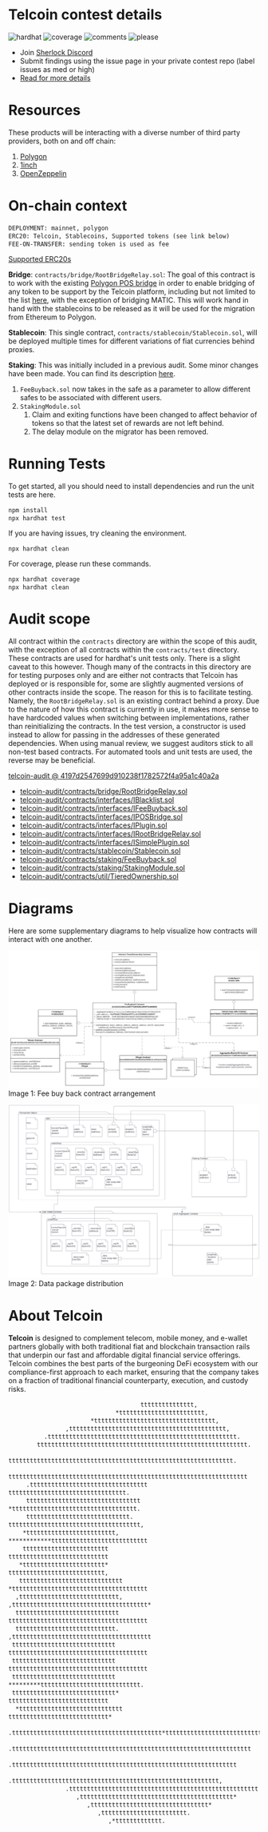 # Telcoin contest details

![hardhat](https://img.shields.io/badge/hardhat-^2.12.5-blue)
![coverage](https://img.shields.io/badge/coverage-+80%25-yellowgreen)
![comments](https://img.shields.io/badge/comments-+85%25-yellowgreen)
![please](https://img.shields.io/badge/node-v16.19.0-brightgreen.svg)

- Join [Sherlock Discord](https://discord.gg/MABEWyASkp)
- Submit findings using the issue page in your private contest repo (label issues as med or high)
- [Read for more details](https://docs.sherlock.xyz/audits/watsons)

# Resources

These products will be interacting with a diverse number of third party providers, both on and off chain:
1. [Polygon](https://wiki.polygon.technology/docs/category/calling-contracts)
2. [1inch](https://docs.1inch.io/)
3. [OpenZeppelin](https://docs.openzeppelin.com/contracts/4.x/)

# On-chain context
```
DEPLOYMENT: mainnet, polygon
ERC20: Telcoin, Stablecoins, Supported tokens (see link below)
FEE-ON-TRANSFER: sending token is used as fee
```
[Supported ERC20s](https://tokenlists.org/token-list?url=https://raw.githubusercontent.com/telcoin/token-lists/master/telcoins.json)

**Bridge**:
`contracts/bridge/RootBridgeRelay.sol`: The goal of this contract is to work with the existing [Polygon POS bridge](https://wiki.polygon.technology/docs/category/calling-contracts) in order to enable bridging of any token to be support by the Telcoin platform, including but not limited to the list [here](https://tokenlists.org/token-list?url=https://raw.githubusercontent.com/telcoin/token-lists/master/telcoins.json), with the exception of bridging MATIC. This will work hand in hand with the stablecoins to be released as it will be used for the migration from Ethereum to Polygon. 

**Stablecoin**:
This single contract, `contracts/stablecoin/Stablecoin.sol`, will be deployed multiple times for different variations of fiat currencies behind proxies.

**Staking**:
This was initially included in a previous audit. Some minor changes have been made. You can find its description [here](https://app.sherlock.xyz/audits/contests/25).

1. `FeeBuyback.sol` now takes in the safe as a parameter to allow different safes to be associated with different users.
2. `StakingModule.sol`
   1. Claim and exiting functions have been changed to affect behavior of tokens so that the latest set of rewards are not left behind.
   2. The delay module on the migrator has been removed.

# Running Tests

To get started, all you should need to install dependencies and run the unit tests are here.
```shell
npm install
npx hardhat test
```

If you are having issues, try cleaning the environment.
```shell
npx hardhat clean
```

For coverage, please run these commands.
```shell
npx hardhat coverage
npx hardhat clean
```

# Audit scope
All contract within the `contracts` directory are within the scope of this audit, with the exception of all contracts within the `contracts/test` directory. These contracts are used for hardhat's unit tests only. There is a slight caveat to this however. Though many of the contracts in this directory are for testing purposes only and are either not contracts that Telcoin has deployed or is responsible for, some are slightly augmented versions of other contracts inside the scope. The reason for this is to facilitate testing. Namely, the `RootBridgeRelay.sol` is an existing contract behind a proxy. Due to the nature of how this contract is currently in use, it makes more sense to have hardcoded values when switching between implementations, rather than reinitializing the contracts. In the test version, a constructor is used instead to allow for passing in the addresses of these generated dependencies. When using manual review, we suggest auditors stick to all non-test based contracts. For automated tools and unit tests are used, the reverse may be beneficial. 


[telcoin-audit @ 4197d2547699d910238f1782572f4a95a1c40a2a](https://github.com/telcoin/telcoin-audit/tree/4197d2547699d910238f1782572f4a95a1c40a2a)
- [telcoin-audit/contracts/bridge/RootBridgeRelay.sol](telcoin-audit/contracts/bridge/RootBridgeRelay.sol)
- [telcoin-audit/contracts/interfaces/IBlacklist.sol](telcoin-audit/contracts/interfaces/IBlacklist.sol)
- [telcoin-audit/contracts/interfaces/IFeeBuyback.sol](telcoin-audit/contracts/interfaces/IFeeBuyback.sol)
- [telcoin-audit/contracts/interfaces/IPOSBridge.sol](telcoin-audit/contracts/interfaces/IPOSBridge.sol)
- [telcoin-audit/contracts/interfaces/IPlugin.sol](telcoin-audit/contracts/interfaces/IPlugin.sol)
- [telcoin-audit/contracts/interfaces/IRootBridgeRelay.sol](telcoin-audit/contracts/interfaces/IRootBridgeRelay.sol)
- [telcoin-audit/contracts/interfaces/ISimplePlugin.sol](telcoin-audit/contracts/interfaces/ISimplePlugin.sol)
- [telcoin-audit/contracts/stablecoin/Stablecoin.sol](telcoin-audit/contracts/stablecoin/Stablecoin.sol)
- [telcoin-audit/contracts/staking/FeeBuyback.sol](telcoin-audit/contracts/staking/FeeBuyback.sol)
- [telcoin-audit/contracts/staking/StakingModule.sol](telcoin-audit/contracts/staking/StakingModule.sol)
- [telcoin-audit/contracts/util/TieredOwnership.sol](telcoin-audit/contracts/util/TieredOwnership.sol)

# Diagrams

Here are some supplementary diagrams to help visualize how contracts will interact with one another. 

![](telcoin-audit/diagrams/UML_FBB.svg)
Image 1: Fee buy back contract arrangement

![](telcoin-audit/diagrams/Composition_FBB.svg)
Image 2: Data package distribution

# About Telcoin
**Telcoin** is designed to complement telecom, mobile money, and e-wallet partners globally with both traditional fiat and blockchain transaction rails that underpin our fast and affordable digital financial service offerings. Telcoin combines the best parts of the burgeoning DeFi ecosystem with our compliance-first approach to each market, ensuring that the company takes on a fraction of traditional financial counterparty, execution, and custody risks.

```
                                     ttttttttttttttt,                           
                              *tttttttttttttttttttttttt,                        
                       *tttttttttttttttttttttttttttttttttt,                     
                ,tttttttttttttttttttttttttttttttttttttttttttt,                  
          .ttttttttttttttttttttttttttttttttttttttttttttttttttttt.               
        ttttttttttttttttttttttttttttttttttttttttttttttttttttttttttt.            
       ttttttttttttttttttttttttttttttttttttttttttttttttttttttttttttttt.         
      ttttttttttttttttttttttttttttttttttttttttttttttttttttttttttttttttttt       
     .ttttttttttttttttttttttttttttttttt    ttttttttttttttttttttttttttttttttt.   
     tttttttttttttttttttttttttttttttt     *ttttttttttttttttttttttttttttttttttt. 
     ttttttttttttttttttttttttttttt.       ttttttttttttttttttttttttttttttttttttt,
    *ttttttttttttttttttttttttt,          ************ttttttttttttttttttttttttttt
    tttttttttttttttttttttttt                        tttttttttttttttttttttttttttt
   *ttttttttttttttttttttttt*                        ttttttttttttttttttttttttttt,
   ttttttttttttttttttttttttttttt        *tttttttttttttttttttttttttttttttttttttt 
  ,tttttttttttttttttttttttttttt,       ,tttttttttttttttttttttttttttttttttttttt* 
  ttttttttttttttttttttttttttttt        ttttttttttttttttttttttttttttttttttttttt  
  tttttttttttttttttttttttttttt.       ,ttttttttttttttttttttttttttttttttttttttt  
 ttttttttttttttttttttttttttttt        ttttttttttttttttttttttttttttttttttttttt   
 ttttttttttttttttttttttttttttt        ttttttttttttttttttttttttttttttttttttttt   
 ttttttttttttttttttttttttttttt         *********tttttttttttttttttttttttttttt.   
 ttttttttttttttttttttttttttttt*                 tttttttttttttttttttttttttttt    
  *ttttttttttttttttttttttttttttt               tttttttttttttttttttttttttttt*    
    .tttttttttttttttttttttttttttttttttttttttttt*ttttttttttttttttttttttttttt     
       .ttttttttttttttttttttttttttttttttttttttttttttttttttttttttttttttttttt     
          .ttttttttttttttttttttttttttttttttttttttttttttttttttttttttttttttt      
             .tttttttttttttttttttttttttttttttttttttttttttttttttttttttttt,       
                .ttttttttttttttttttttttttttttttttttttttttttttttttttttt          
                   ,ttttttttttttttttttttttttttttttttttttttttttt*                
                      ,ttttttttttttttttttttttttttttttttt*                       
                         ,tttttttttttttttttttttttt.                             
                            ,*ttttttttttttt.                                    
```
